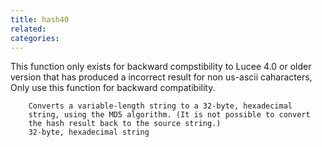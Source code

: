 ```yaml
---
title: hash40
related:
categories:
---
```


This function only exists for backward compstibility to Lucee 4.0 or older version that has produced a incorrect result for non us-ascii caharacters,
		Only use this function for backward compatibility.

		Converts a variable-length string to a 32-byte, hexadecimal
        string, using the MD5 algorithm. (It is not possible to convert
        the hash result back to the source string.)
        32-byte, hexadecimal string